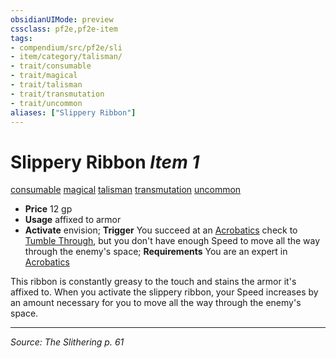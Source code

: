 ```yaml
---
obsidianUIMode: preview
cssclass: pf2e,pf2e-item
tags:
- compendium/src/pf2e/sli
- item/category/talisman/
- trait/consumable
- trait/magical
- trait/talisman
- trait/transmutation
- trait/uncommon
aliases: ["Slippery Ribbon"]
---
```

# Slippery Ribbon *Item 1*  
[consumable](consumable.md "Consumable Item Trait")  [magical](magical.md "Magical Item Trait")  [talisman](talisman.md "Talisman Item Trait")  [transmutation](transmutation.md "Transmutation School Trait")  [uncommon](uncommon.md "Uncommon Rarity Trait")  

- **Price** 12 gp
- **Usage** affixed to armor
- **Activate** envision; **Trigger** You succeed at an [Acrobatics](skills.md#Acrobatics) check to [Tumble Through](tumble-through.md), but you don't have enough Speed to move all the way through the enemy's space; **Requirements** You are an expert in [Acrobatics](skills.md#Acrobatics)

This ribbon is constantly greasy to the touch and stains the armor it's affixed to. When you activate the slippery ribbon, your Speed increases by an amount necessary for you to move all the way through the enemy's space.


---
*Source: The Slithering p. 61*